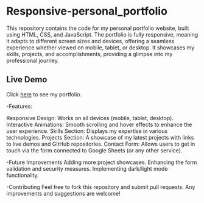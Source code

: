 # Responsive-personal_portfolio

This repository contains the code for my personal portfolio website, built using HTML, CSS, and JavaScript. The portfolio is fully responsive, meaning it adapts to different screen sizes and devices, offering a seamless experience whether viewed on mobile, tablet, or desktop. It showcases my skills, projects, and accomplishments, providing a glimpse into my professional journey.

## Live Demo

Click  [here](https://darshan02parmar.github.io/Personal-portfolio-/) to see my portfolio.

-Features:

Responsive Design: Works on all devices (mobile, tablet, desktop).
Interactive Animations: Smooth scrolling and hover effects to enhance the user experience.
Skills Section: Displays my expertise in various technologies.
Projects Section: A showcase of my latest projects with links to live demos and GitHub repositories.
Contact Form: Allows users to get in touch via the form connected to Google Sheets (or any other service).

-Future Improvements
Adding more project showcases.
Enhancing the form validation and security measures.
Implementing dark/light mode functionality.

-Contributing
Feel free to fork this repository and submit pull requests. Any improvements and suggestions are welcome!
